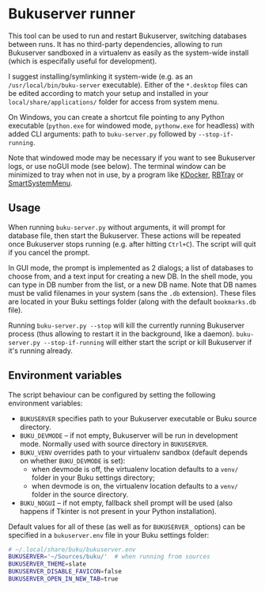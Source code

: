 # Bukuserver runner

This tool can be used to run and restart Bukuserver, switching databases between runs. It has no third-party dependencies, allowing to run Bukuserver sandboxed in a virtualenv as easily as the system-wide install (which is especifally useful for development).

I suggest installing/symlinking it system-wide (e.g. as an `/usr/local/bin/buku-server` executable). Either of the `*.desktop` files can be edited according to match your setup and installed in your `local/share/applications/` folder for access from system menu.

On Windows, you can create a shortcut file pointing to any Python executable (`python.exe` for windowed mode, `pythonw.exe` for headless) with added CLI arguments: path to `buku-server.py` followed by `--stop-if-running`.

Note that windowed mode may be necessary if you want to see Bukuserver logs, or use noGUI mode (see below). The terminal window can be minimized to tray when not in use, by a program like [KDocker](https://github.com/user-none/KDocker), [RBTray](https://github.com/benbuck/rbtray) or [SmartSystemMenu](https://github.com/AlexanderPro/SmartSystemMenu).

## Usage

When running `buku-server.py` without arguments, it will prompt for database file, then start the Bukuserver. These actions will be repeated once Bukuserver stops running (e.g. after hitting `Ctrl+C`). The script will quit if you cancel the prompt.

In GUI mode, the prompt is implemented as 2 dialogs; a list of databases to choose from, and a text input for creating a new DB. In the shell mode, you can type in DB number from the list, or a new DB name. Note that DB names must be valid filenames in your system (sans the `.db` extension). These files are located in your Buku settings folder (along with the default `bookmarks.db` file).

Running `buku-server.py --stop` will kill the currently running Bukuserver process (thus allowing to restart it in the background, like a daemon). `buku-server.py --stop-if-running` will either start the script or kill Bukuserver if it's running already.

## Environment variables

The script behaviour can be configured by setting the following environment variables:
* `BUKUSERVER` specifies path to your Bukuserver executable or Buku source directory.
* `BUKU_DEVMODE` – if not empty, Bukuserver will be run in development mode. Normally used with source directory in `BUKUSERVER`.
* `BUKU_VENV` overrides path to your virtualenv sandbox (default depends on whether `BUKU_DEVMODE` is set):
  - when devmode is off, the virtualenv location defaults to a `venv/` folder in your Buku settings directory;
  - when devmode is on, the virtualenv location defaults to a `venv/` folder in the source directory.
* `BUKU_NOGUI` – if not empty, fallback shell prompt will be used (also happens if Tkinter is not present in your Python installation).

Default values for all of these (as well as for `BUKUSERVER_` options) can be specified in a `bukuserver.env` file in your Buku settings folder:
```sh
# ~/.local/share/buku/bukuserver.env
BUKUSERVER='~/Sources/buku/'  # when running from sources
BUKUSERVER_THEME=slate
BUKUSERVER_DISABLE_FAVICON=false
BUKUSERVER_OPEN_IN_NEW_TAB=true
```
